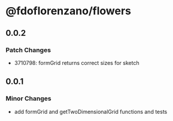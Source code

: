 # @fdoflorenzano/flowers

## 0.0.2

### Patch Changes

- 3710798: formGrid returns correct sizes for sketch

## 0.0.1

### Minor Changes

- add formGrid and getTwoDimensionalGrid functions and tests
